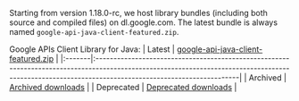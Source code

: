 Starting from version 1.18.0-rc, we host library bundles (including both source and compiled files) on dl.google.com. The latest bundle is always named ` google-api-java-client-featured.zip `.

Google APIs Client Library for Java:
| Latest | [google-api-java-client-featured.zip](http://search.maven.org/remotecontent?filepath=com/google/api-client/google-api-client-assembly/1.18.0-rc/google-api-client-assembly-1.18.0-rc-1.18.0-rc.zip) |
|:-------|:----------------------------------------------------------------------------------------------------------------------------------------------------------------------------------------------------|
| Archived | [Archived downloads](https://code.google.com/p/google-api-java-client/downloads/list)                                                                                                               |
| Deprecated | [Deprecated downloads](https://code.google.com/p/google-api-java-client/downloads/list?can=4&q=&colspec=Filename+Summary+Uploaded+ReleaseDate+Size+DownloadCount)                                   |